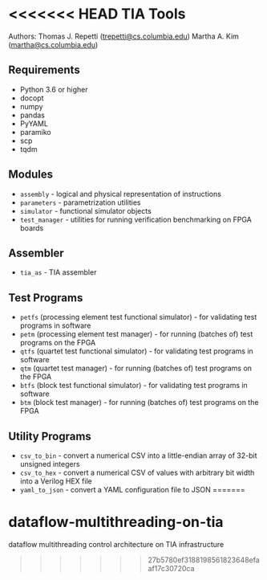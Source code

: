 <<<<<<< HEAD
TIA Tools
=========

Authors: Thomas J. Repetti (trepetti@cs.columbia.edu)
         Martha A. Kim (martha@cs.columbia.edu)

Requirements
------------

  * Python 3.6 or higher
  * docopt
  * numpy
  * pandas
  * PyYAML
  * paramiko
  * scp
  * tqdm

Modules
-------

  * `assembly` - logical and physical representation of instructions
  * `parameters` - parametrization utilities
  * `simulator` - functional simulator objects
  * `test_manager` - utilities for running verification benchmarking on FPGA boards

Assembler
---------

  * `tia_as` - TIA assembler

Test Programs
-------------

  * `petfs` (processing element test functional simulator) - for validating test programs in software
  * `petm` (processing element test manager) - for running (batches of) test programs on the FPGA
  * `qtfs` (quartet test functional simulator) - for validating test programs in software
  * `qtm` (quartet test manager) - for running (batches of) test programs on the FPGA
  * `btfs` (block test functional simulator) - for validating test programs in software
  * `btm` (block test manager) - for running (batches of) test programs on the FPGA

Utility Programs
----------------

  * `csv_to_bin` - convert a numerical CSV into a little-endian array of 32-bit unsigned integers
  * `csv_to_hex` - convert a numerical CSV of values with arbitrary bit width into a Verilog HEX file
  * `yaml_to_json` - convert a YAML configuration file to JSON
=======
# dataflow-multithreading-on-tia
dataflow multithreading control architecture on TIA infrastructure
>>>>>>> 27b5780ef3188198561823648efaaf17c30720ca
